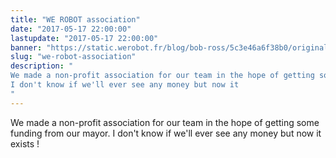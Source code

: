 ```yaml
---
title: "WE ROBOT association"
date: "2017-05-17 22:00:00"
lastupdate: "2017-05-17 22:00:00"
banner: "https://static.werobot.fr/blog/bob-ross/5c3e46a6f38b0/original.jpg"
slug: "we-robot-association"
description: " 
We made a non-profit association for our team in the hope of getting some funding from our mayor.
I don't know if we'll ever see any money but now it 
"
---
```

We made a non-profit association for our team in the hope of getting some funding from our mayor.
I don't know if we'll ever see any money but now it exists !
    